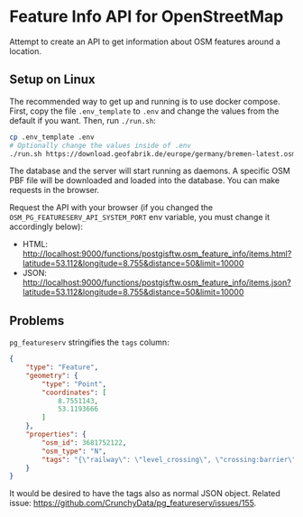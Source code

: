 # Feature Info API for OpenStreetMap

Attempt to create an API to get information about OSM features around a location.

## Setup on Linux

The recommended way to get up and running is to use docker compose. First, copy the file `.env_template` to `.env` and
change the values from the default if you want. Then, run `./run.sh`:

```sh
cp .env_template .env
# Optionally change the values inside of .env
./run.sh https://download.geofabrik.de/europe/germany/bremen-latest.osm.pbf
```

The database and the server will start running as daemons. A specific OSM PBF file will be downloaded and loaded into
the database. You can make requests in the browser.

Request the API with your browser (if you changed the `OSM_PG_FEATURESERV_API_SYSTEM_PORT` env variable, you must change
it accordingly below):

- HTML: <http://localhost:9000/functions/postgisftw.osm_feature_info/items.html?latitude=53.112&longitude=8.755&distance=50&limit=10000>
- JSON: <http://localhost:9000/functions/postgisftw.osm_feature_info/items.json?latitude=53.112&longitude=8.755&distance=50&limit=10000>

## Problems

`pg_featureserv` stringifies the `tags` column:

```json
{
    "type": "Feature",
    "geometry": {
        "type": "Point",
        "coordinates": [
            8.7551143,
            53.1193666
        ]
    },
    "properties": {
        "osm_id": 3681752122,
        "osm_type": "N",
        "tags": "{\"railway\": \"level_crossing\", \"crossing:barrier\": \"no\"}"
    }
}
```

It would be desired to have the tags also as normal JSON object. Related issue: <https://github.com/CrunchyData/pg_featureserv/issues/155>.
